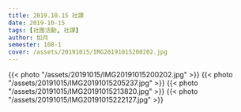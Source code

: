 ```yaml
---
title: 2019.10.15 社課
date: 2019-10-15
tags: [社團活動, 社課]
author: 如月
semester: 108-1
cover: /assets/20191015/IMG20191015200202.jpg
---
```


{{< photo "/assets/20191015/IMG20191015200202.jpg" >}}
{{< photo "/assets/20191015/IMG20191015205237.jpg" >}}
{{< photo "/assets/20191015/IMG20191015213820.jpg" >}}
{{< photo "/assets/20191015/IMG20191015222127.jpg" >}}